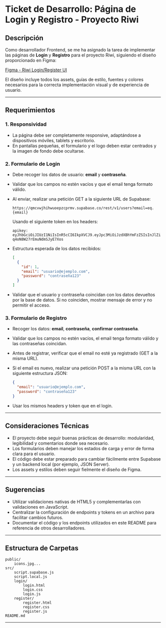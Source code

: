 # Ticket de Desarrollo: Página de Login y Registro - Proyecto Riwi

## Descripción

Como desarrollador Frontend, se me ha asignado la tarea de implementar las páginas de **Login** y **Registro** para el proyecto Riwi, siguiendo el diseño proporcionado en Figma:

[Figma - Riwi Login/Register UI](https://www.figma.com/community/file/1524913326119060459)

El diseño incluye todos los assets, guías de estilo, fuentes y colores necesarios para la correcta implementación visual y de experiencia de usuario.

---

## Requerimientos

### 1. **Responsividad**
- La página debe ser completamente responsive, adaptándose a dispositivos móviles, tablets y escritorio.
- En pantallas pequeñas, el formulario y el logo deben estar centrados y la imagen de fondo debe ocultarse.

### 2. **Formulario de Login**
- Debe recoger los datos de usuario: **email** y **contraseña**.
- Validar que los campos no estén vacíos y que el email tenga formato válido.
- Al enviar, realizar una petición GET a la siguiente URL de Supabase:

  ```
  https://qmcvwjhihwuoepzcprmv.supabase.co/rest/v1/users?email=eq.{email}
  ```

  Usando el siguiente token en los headers:

  ```
  apikey: eyJhbGciOiJIUzI1NiIsInR5cCI6IkpXVCJ9.eyJpc3MiOiJzdXBhYmFzZSIsInJlZiI6InFtY3Z3amhpaHd1b2VwemNwcm12Iiwicm9sZSI6InNlcnZpY2Vfcm9sZSIsImlhdCI6MTc1MjcxMzIyNywiZXhwIjoyMDY4Mjg5MjI3fQ.wHepnufDopMGzpVrk86-q4oN8W27rEmuNdmSJyE7Xos
  ```

- Estructura esperada de los datos recibidos:

  ```json
  [
    {
      "id": 1,
      "email": "usuario@ejemplo.com",
      "password": "contraseña123"
    }
  ]
  ```

- Validar que el usuario y contraseña coincidan con los datos devueltos por la base de datos. Si no coinciden, mostrar mensaje de error y no permitir el acceso.

### 3. **Formulario de Registro**
- Recoger los datos: **email**, **contraseña**, **confirmar contraseña**.
- Validar que los campos no estén vacíos, el email tenga formato válido y las contraseñas coincidan.
- Antes de registrar, verificar que el email no esté ya registrado (GET a la misma URL).
- Si el email es nuevo, realizar una petición POST a la misma URL con la siguiente estructura JSON:

  ```json
  {
    "email": "usuario@ejemplo.com",
    "password": "contraseña123"
  }
  ```

- Usar los mismos headers y token que en el login.

---

## Consideraciones Técnicas

- El proyecto debe seguir buenas prácticas de desarrollo: modularidad, legibilidad y comentarios donde sea necesario.
- Los formularios deben manejar los estados de carga y error de forma clara para el usuario.
- El código debe estar preparado para cambiar fácilmente entre Supabase y un backend local (por ejemplo, JSON Server).
- Los assets y estilos deben seguir fielmente el diseño de Figma.

---

## Sugerencias

- Utilizar validaciones nativas de HTML5 y complementarlas con validaciones en JavaScript.
- Centralizar la configuración de endpoints y tokens en un archivo para facilitar cambios futuros.
- Documentar el código y los endpoints utilizados en este README para referencia de otros desarrolladores.

---

## Estructura de Carpetas

```
public/
    icons.jpg...
src/
    script.supabase.js
    script.local.js
    login/
        login.html
        login.css
        login.js
    register/
        register.html
        register.css
        register.js
README.md
```

---

